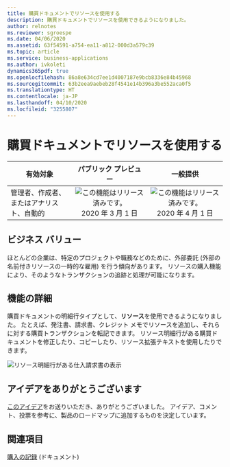 ```yaml
---
title: 購買ドキュメントでリソースを使用する
description: 購買ドキュメントでリソースを使用できるようになりました。
author: relnotes
ms.reviewer: sgroespe
ms.date: 04/06/2020
ms.assetid: 63f54591-a754-ea11-a812-000d3a579c39
ms.topic: article
ms.service: business-applications
ms.author: ivkoleti
dynamics365pdf: true
ms.openlocfilehash: 86a8e634cd7ee1d4007187e9bcb8336e84b45968
ms.sourcegitcommit: 63b2eea9aebeb28f4541e14b396a3be552aca0f5
ms.translationtype: HT
ms.contentlocale: ja-JP
ms.lasthandoff: 04/10/2020
ms.locfileid: "3255807"
---
```

# <a name="use-resources-in-purchase-documents"></a>購買ドキュメントでリソースを使用する


| 有効対象    |  パブリック プレビュー | 一般提供 | 
| ---------- | :----------: |:----------: |
|管理者、作成者、またはアナリスト、自動的|![この機能はリリース済みです。](/dynamics365-release-plan/media/green-checkmark.png "この機能はリリース済みです。") 2020 年 3 月 1 日| ![この機能はリリース済みです。](/dynamics365-release-plan/media/green-checkmark.png "この機能はリリース済みです。") 2020 年 4 月 1 日|


## <a name="business-value"></a>ビジネス バリュー
<!-- bv start -->
ほとんどの企業は、特定のプロジェクトや職務などのために、外部委託 (外部の名前付きリソースの一時的な雇用) を行う傾向があります。 リソースの購入機能により、そのようなトランザクションの追跡と処理が可能になります。
<!-- bv end -->



## <a name="feature-details"></a>機能の詳細
<!--feature detail start -->
購買ドキュメントの明細行タイプとして、**リソース**を使用できるようになりました。 たとえば、発注書、請求書、クレジット メモでリソースを追加し、それらに対する購買トランザクションを転記できます。 リソース明細行がある購買ドキュメントを修正したり、コピーしたり、リソース拡張テキストを使用したりできます。
<!--feature detail end -->

![リソース明細行がある仕入請求書の表示](media/purchase-resources.png "リソース明細行がある仕入請求書の表示")
<!-- Picture 1 -->








## <a name="thank-you-for-your-idea"></a>アイデアをありがとうございます
[このアイデア](https://experience.dynamics.com/ideas/idea/?ideaid=8f0d1558-61e3-e811-a140-0003ff68c593)をお送りいただき、ありがとうございました。 アイデア、コメント、投票を参考に、製品のロードマップに追加するものを決定しています。

## <a name="see-also"></a>関連項目

<!--docs start-->
[購入の記録](https://docs.microsoft.com/dynamics365/business-central/purchasing-how-record-purchases) (ドキュメント)
<!--docs end-->
